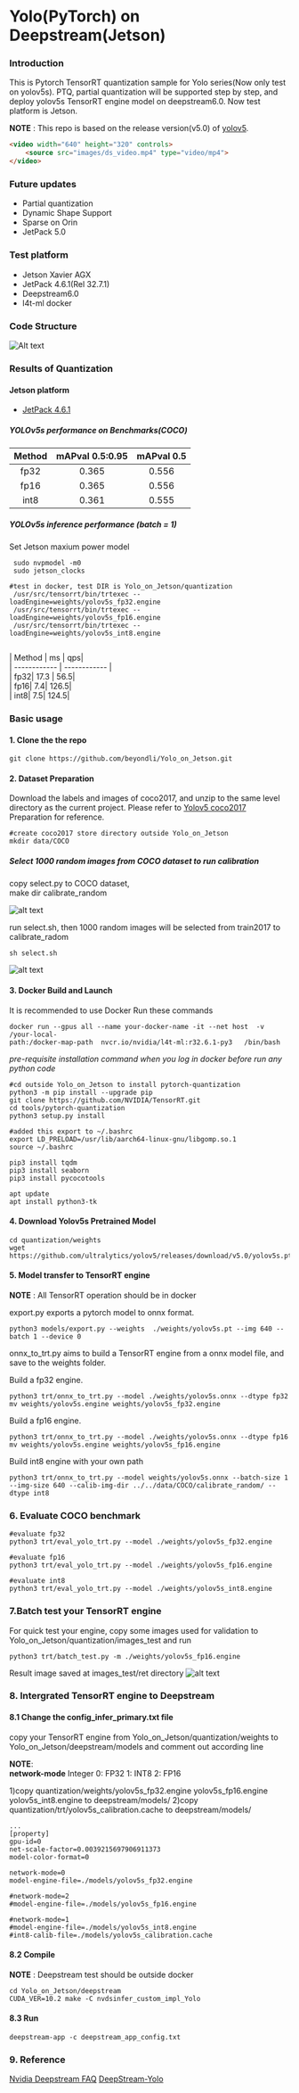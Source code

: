 # Yolo(PyTorch) on Deepstream(Jetson)

### Introduction

This is  Pytorch TensorRT quantization sample for Yolo series(Now only test on yolov5s).  PTQ, partial quantization will be supported step by step, and deploy yolov5s TensorRT engine model on deepstream6.0. Now test platform is Jetson.


**NOTE** :  This repo is based on the release version(v5.0) of [yolov5](https://github.com/ultralytics/yolov5/).

```HTML
<video width="640" height="320" controls>
    <source src="images/ds_video.mp4" type="video/mp4">
</video>
```
 
### Future updates

* Partial quantization
* Dynamic Shape Support
* Sparse on Orin
* JetPack 5.0  

### Test platform

* Jetson Xavier AGX
* JetPack 4.6.1(Rel 32.7.1)
* Deepstream6.0
* l4t-ml docker 


### Code Structure
![Alt text](images/code.png)

### Results of Quantization


#### Jetson platform

* [JetPack 4.6.1](https://developer.nvidia.com/jetpack-sdk-461)

 

##### YOLOv5s performance on Benchmarks(COCO)


| Method             | mAPval 0.5:0.95 |  mAPval 0.5   |  
|:------------------:| :-------------:|:------------:|  
| fp32        |   0.365        |   0.556      |  
| fp16        |   0.365        |   0.556      |  
| int8        |   0.361        |   0.555      |  

##### YOLOv5s inference performance (batch = 1)
Set Jetson maxium power model
```
 sudo nvpmodel -m0
 sudo jetson_clocks

#test in docker, test DIR is Yolo_on_Jetson/quantization
 /usr/src/tensorrt/bin/trtexec --loadEngine=weights/yolov5s_fp32.engine
 /usr/src/tensorrt/bin/trtexec --loadEngine=weights/yolov5s_fp16.engine
 /usr/src/tensorrt/bin/trtexec --loadEngine=weights/yolov5s_int8.engine
  
```
|  Method | ms    | qps|  
| ------------ | ------------ |  
|   fp32|  17.3  |  56.5|  
|   fp16|  7.4|   126.5|  
|   int8|   7.5|   124.5|  


### Basic usage

#### 1. Clone the  the repo

```
git clone https://github.com/beyondli/Yolo_on_Jetson.git
```

#### 2. Dataset Preparation
Download the labels and images of coco2017, and unzip to the same level directory as the current project. Please refer to [Yolov5 coco2017](https://www.freesion.com/article/15911342560/) Preparation for reference.

```
#create coco2017 store directory outside Yolo_on_Jetson
mkdir data/COCO
```


##### Select 1000 random images from COCO dataset to run calibration

copy select.py to COCO dataset,   
make dir calibrate_random

![alt text](images/COCO.png)

run select.sh, then 1000 random images will be selected from train2017 to calibrate_radom
```
sh select.sh
```

![alt text](images/code.png)

#### 3. Docker Build and Launch
It is recommended to use Docker Run these commands 

```
docker run --gpus all --name your-docker-name -it --net host  -v /your-local-
path:/docker-map-path  nvcr.io/nvidia/l4t-ml:r32.6.1-py3   /bin/bash
```
*pre-requisite installation command when you log in docker before run any python code*  


```
#cd outside Yolo_on_Jetson to install pytorch-quantization
python3 -m pip install --upgrade pip
git clone https://github.com/NVIDIA/TensorRT.git
cd tools/pytorch-quantization
python3 setup.py install

#added this export to ~/.bashrc
export LD_PRELOAD=/usr/lib/aarch64-linux-gnu/libgomp.so.1
source ~/.bashrc

pip3 install tqdm
pip3 install seaborn
pip3 install pycocotools

apt update
apt install python3-tk
```
#### 4. Download Yolov5s Pretrained Model 

```
cd quantization/weights
wget https://github.com/ultralytics/yolov5/releases/download/v5.0/yolov5s.pt
```

#### 5. Model transfer to TensorRT engine
**NOTE** : All TensorRT operation should be in docker

export.py exports a pytorch model to onnx format.

```
python3 models/export.py --weights  ./weights/yolov5s.pt --img 640 --batch 1 --device 0
```

onnx_to_trt.py aims to build a TensorRT engine from a onnx model file, and save to the weights folder.

Build a fp32 engine.
```
python3 trt/onnx_to_trt.py --model ./weights/yolov5s.onnx --dtype fp32
mv weights/yolov5s.engine weights/yolov5s_fp32.engine
```
Build a fp16 engine.
```
python3 trt/onnx_to_trt.py --model ./weights/yolov5s.onnx --dtype fp16
mv weights/yolov5s.engine weights/yolov5s_fp16.engine
```

Build int8 engine with your own path
```
python3 trt/onnx_to_trt.py --model weights/yolov5s.onnx --batch-size 1 --img-size 640 --calib-img-dir ../../data/COCO/calibrate_random/ --dtype int8
```

### 6. Evaluate COCO benchmark

```
#evaluate fp32
python3 trt/eval_yolo_trt.py --model ./weights/yolov5s_fp32.engine 

#evaluate fp16
python3 trt/eval_yolo_trt.py --model ./weights/yolov5s_fp16.engine 

#evaluate int8
python3 trt/eval_yolo_trt.py --model ./weights/yolov5s_int8.engine 
```
### 7.Batch  test your TensorRT engine
For quick test your engine, copy some images used for validation to Yolo_on_Jetson/quantization/images_test and run
```
python3 trt/batch_test.py -m ./weights/yolov5s_fp16.engine
```
Result image saved at images_test/ret directory
![alt text](images/batch_img.jpg)

### 8. Intergrated TensorRT engine to Deepstream

#### 8.1 Change the config_infer_primary.txt file

copy your TensorRT engine from Yolo_on_Jetson/quantization/weights to Yolo_on_Jetson/deepstream/models and comment out according line

**NOTE**:  
**network-mode** Integer 0: FP32 1: INT8 2: FP16

1)copy quantization/weights/yolov5s_fp32.engine yolov5s_fp16.engine yolov5s_int8.engine to deepstream/models/
2)copy quantization/trt/yolov5s_calibration.cache to deepstream/models/

```
...
[property]
gpu-id=0
net-scale-factor=0.0039215697906911373
model-color-format=0

network-mode=0
model-engine-file=./models/yolov5s_fp32.engine

#network-mode=2
#model-engine-file=./models/yolov5s_fp16.engine

#network-mode=1
#model-engine-file=./models/yolov5s_int8.engine
#int8-calib-file=./models/yolov5s_calibration.cache
```
#### 8.2 Compile 
**NOTE** : Deepstream test should be outside docker
```
cd Yolo_on_Jetson/deepstream
CUDA_VER=10.2 make -C nvdsinfer_custom_impl_Yolo
```
#### 8.3 Run

```
deepstream-app -c deepstream_app_config.txt
```
### 9. Reference
 [Nvidia Deepstream FAQ](https://forums.developer.nvidia.com/t/deepstream-sdk-faq/80236/3?u=mchi)
 [DeepStream-Yolo](https://github.com/marcoslucianops/DeepStream-Yolo)
